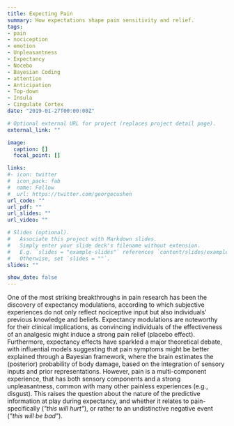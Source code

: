 ```yaml
---
title: Expecting Pain
summary: How expectations shape pain sensitivity and relief.
tags:
- pain
- nociception
- emotion
- Unpleasantness
- Expectancy
- Nocebo
- Bayesian Coding
- attention
- Anticipation
- Top-down
- Insula
- Cingulate Cortex
date: "2019-01-27T00:00:00Z"

# Optional external URL for project (replaces project detail page).
external_link: ""

image:
  caption: []
  focal_point: []

links:
#- icon: twitter
#  icon_pack: fab
#  name: Follow
#  url: https://twitter.com/georgecushen
url_code: ""
url_pdf: ""
url_slides: ""
url_video: ""

# Slides (optional).
#   Associate this project with Markdown slides.
#   Simply enter your slide deck's filename without extension.
#   E.g. `slides = "example-slides"` references `content/slides/example-slides.md`.
#   Otherwise, set `slides = ""`.
slides: ""

show_date: false
---
```


One of the most striking breakthroughs in pain research has been the discovery of expectancy modulations, according to which subjective experiences do not only reflect nociceptive input but also individuals' previous knowledge and beliefs. Expectancy modulations are noteworthy for their clinical implications, as convincing individuals of the effectiveness of an analgesic might induce a strong pain relief (placebo effect). Furthermore, expectancy effects have sparkled a major theoretical debate, with influential models suggesting that pain symptoms might be better explained through a Bayesian framework, where the brain estimates the (posterior) probability of body damage, based on the integration of sensory inputs and prior representations. However, pain is a multi-component experience, that has both sensory components and a strong unpleasantness, common with many other painless experiences (e.g., disgust). This raises the question about the nature of the predictive information at play during expectancy, and whether it relates to pain-specifically (*"this will hurt"*), or rather to an undistinctive negative event (*"this will be bad"*).
